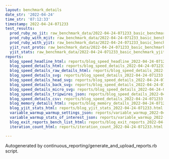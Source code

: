 ```yaml
---
layout: benchmark_details
date_str: '2022-04-24'
time_str: '07:12:33'
timestamp: 2022-04-24-071233
test_results:
  prod_ruby_no_jit: raw_benchmark_data/2022-04-24-071233_basic_benchmark_prod_ruby_no_jit.json
  prod_ruby_with_mjit: raw_benchmark_data/2022-04-24-071233_basic_benchmark_prod_ruby_with_mjit.json
  prod_ruby_with_yjit: raw_benchmark_data/2022-04-24-071233_basic_benchmark_prod_ruby_with_yjit.json
  yjit_rust_proto: raw_benchmark_data/2022-04-24-071233_basic_benchmark_yjit_rust_proto.json
  yjit_stats: raw_benchmark_data/2022-04-24-071233_basic_benchmark_yjit_stats.json
reports:
  blog_speed_headline_html: reports/blog_speed_headline_2022-04-24-071233.html
  blog_speed_details_html: reports/blog_speed_details_2022-04-24-071233.html
  blog_speed_details_raw_details_html: reports/blog_speed_details_2022-04-24-071233.raw_details.html
  blog_speed_details_svg: reports/blog_speed_details_2022-04-24-071233.svg
  blog_speed_details_head_svg: reports/blog_speed_details_2022-04-24-071233.head.svg
  blog_speed_details_back_svg: reports/blog_speed_details_2022-04-24-071233.back.svg
  blog_speed_details_micro_svg: reports/blog_speed_details_2022-04-24-071233.micro.svg
  blog_speed_details_tripwires_json: reports/blog_speed_details_2022-04-24-071233.tripwires.json
  blog_speed_details_csv: reports/blog_speed_details_2022-04-24-071233.csv
  blog_memory_details_html: reports/blog_memory_details_2022-04-24-071233.html
  blog_yjit_stats_html: reports/blog_yjit_stats_2022-04-24-071233.html
  variable_warmup_warmup_settings_json: reports/variable_warmup_2022-04-24-071233.warmup_settings.json
  variable_warmup_stats_of_interest_json: reports/variable_warmup_2022-04-24-071233.stats_of_interest.json
  blog_exit_reports_bench_list_html: reports/blog_exit_reports_2022-04-24-071233.bench_list.html
  iteration_count_html: reports/iteration_count_2022-04-24-071233.html

---
```

Autogenerated by continuous_reporting/generate_and_upload_reports.rb script.
